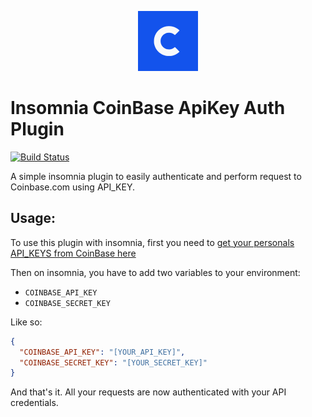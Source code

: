 <p align="center"> 
<img src="https://raw.githubusercontent.com/avallete/insomnia-plugin-coinbase-apikey-auth/master/icon.svg">
</p>

# Insomnia CoinBase ApiKey Auth Plugin

[![Build Status](https://travis-ci.com/avallete/insomnia-plugin-coinbase-apikey-auth.svg?token=txZxL36xTEx59s4pStm6&branch=master)](https://travis-ci.com/avallete/insomnia-plugin-coinbase-apikey-auth)

A simple insomnia plugin to easily authenticate and perform request to Coinbase.com using API_KEY.

## Usage:

To use this plugin with insomnia, first you need to [get your personals API_KEYS from CoinBase here](https://www.coinbase.com/settings/api)

Then on insomnia, you have to add two variables to your environment:
- `COINBASE_API_KEY`
- `COINBASE_SECRET_KEY`

Like so:

```json
{
  "COINBASE_API_KEY": "[YOUR_API_KEY]",
  "COINBASE_SECRET_KEY": "[YOUR_SECRET_KEY]"
}
```

And that's it. All your requests are now authenticated with your API credentials.